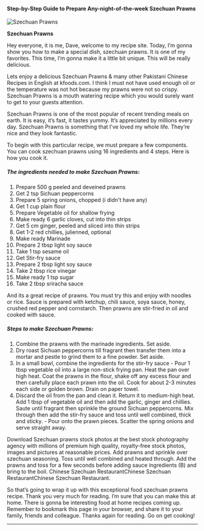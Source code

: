             

#### Step-by-Step Guide to Prepare Any-night-of-the-week Szechuan Prawns

![Szechuan Prawns](https://img-global.cpcdn.com/recipes/1389622d2f746488/751x532cq70/szechuan-prawns-recipe-main-photo.jpg)

**Szechuan Prawns**

Hey everyone, it is me, Dave, welcome to my recipe site. Today, I’m gonna show you how to make a special dish, szechuan prawns. It is one of my favorites. This time, I’m gonna make it a little bit unique. This will be really delicious.

Lets enjoy a delicious Szechuan Prawns & many other Pakistani Chinese Recipes in English at kfoods.com. I think I must not have used enough oil or the temperature was not hot because my prawns were not so crispy. Szechuan Prawns is a mouth watering recipe which you would surely want to get to your guests attention.

Szechuan Prawns is one of the most popular of recent trending meals on earth. It is easy, it’s fast, it tastes yummy. It’s appreciated by millions every day. Szechuan Prawns is something that I’ve loved my whole life. They’re nice and they look fantastic.

To begin with this particular recipe, we must prepare a few components. You can cook szechuan prawns using 16 ingredients and 4 steps. Here is how you cook it.

##### The ingredients needed to make Szechuan Prawns:

1.  Prepare 500 g peeled and deveined prawns
2.  Get 2 tsp Sichuan peppercorns
3.  Prepare 5 spring onions, chopped (i didn't have any)
4.  Get 1 cup plain flour
5.  Prepare Vegetable oil for shallow frying
6.  Make ready 6 garlic cloves, cut into thin strips
7.  Get 5 cm ginger, peeled and sliced into thin strips
8.  Get 1-2 red chillies, julienned, optional
9.  Make ready Marinade
10.  Prepare 2 tbsp light soy sauce
11.  Take 1 tsp sesame oil
12.  Get Stir-fry sauce
13.  Prepare 2 tbsp light soy sauce
14.  Take 2 tbsp rice vinegar
15.  Make ready 1 tsp sugar
16.  Take 2 tbsp sriracha sauce

And its a great recipe of prawns. You must try this and enjoy with noodles or rice. Sauce is prepared with ketchup, chili sauce, soya sauce, honey, crushed red pepper and cornstarch. Then prawns are stir-fried in oil and cooked with sauce.

##### Steps to make Szechuan Prawns:

1.  Combine the prawns with the marinade ingredients. Set aside.
2.  Dry roast Sichuan peppercorns till fragrant then transfer them into a mortar and pestle to grind them to a fine powder. Set aside.
3.  In a small bowl, combine the ingredients for the stir-fry sauce - Pour 1 tbsp vegetable oil into a large non-stick frying pan. Heat the pan over high heat. Coat the prawns in the flour, shake off any excess flour and then carefully place each prawn into the oil. Cook for about 2-3 minutes each side or golden brown. Drain on paper towel.
4.  Discard the oil from the pan and clean it. Return it to medium-high heat. Add 1 tbsp of vegetable oil and then add the garlic, ginger and chillies. Saute until fragrant then sprinkle the ground Sichuan peppercorns. Mix through then add the stir-fry sauce and toss until well combined, thick and sticky. - Pour onto the prawn pieces. Scatter the spring onions and serve straight away.

Download Szechuan prawns stock photos at the best stock photography agency with millions of premium high quality, royalty-free stock photos, images and pictures at reasonable prices. Add prawns and sprinkle over szechuan seasoning. Toss until well combined and heated through. Add the prawns and toss for a few seconds before adding sauce ingredients (B) and bring to the boil. Chinese Szechuan RestaurantChinese Szechuan RestaurantChinese Szechuan Restaurant.

So that’s going to wrap it up with this exceptional food szechuan prawns recipe. Thank you very much for reading. I’m sure that you can make this at home. There is gonna be interesting food at home recipes coming up. Remember to bookmark this page in your browser, and share it to your family, friends and colleague. Thanks again for reading. Go on get cooking!

* * *